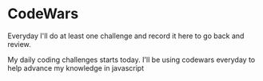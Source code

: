 # CodeWars
Everyday I'll do at least one challenge and record it here to go back and review.

My daily coding challenges starts today. I'll be using codewars everyday to help advance my knowledge in javascript
